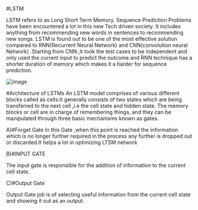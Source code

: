 
#LSTM

LSTM refers to as Long Short Term Memory. Sequence Prediction Problems have been encountered a lot in this new Tech driven society. It includes anything from recommending new words in sentences to recommending new songs. LSTM is found out to be one of the most effective solution compared to RNN(Recurrent Neural Network) and CNN(convolution neural Network) .Starting from CNN ,it took the test cases to be independent and only used the current input to predict the outcome.and RNN technique has a shorter duration of memory which makes it a harder for sequence 
prediction.

![image](https://user-images.githubusercontent.com/55499361/163659240-23ad94db-8ba5-4e38-b8a4-500c44c7229f.png)

#Architecture of LSTMs
An LSTM model comprises of various different blocks called as cells.It generally consists of two states which are being transferred to the next cell ,i.e the cell state and hidden state. The memory blocks or cell are in charge of remembering things, and they can be manipulated through three basic mechanisms known as gates.

A)#Forget Gate
In this Gate ,when this point is reached the information which is no longer further required in the process any further is dropped out or discarded.It helps a lot in optimizing LTSM network

B)#INPUT GATE

The input gate is responsible for the addition of information to the current cell state.

C)#Output Gate

Output Gate job is of selecting useful information from the current cell state and showing it out as an output.

